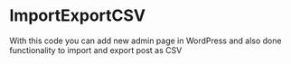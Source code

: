 # ImportExportCSV
With this code you can add new admin page in WordPress and also done functionality to import and export post as CSV
